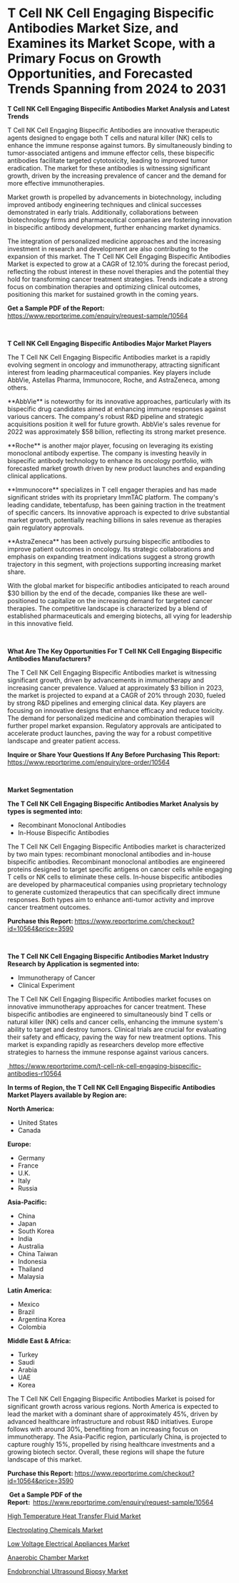 <p><h1>T Cell NK Cell Engaging Bispecific Antibodies Market Size, and Examines its Market Scope, with a Primary Focus on Growth Opportunities, and Forecasted Trends Spanning from 2024 to 2031</h1></p><p><strong>T Cell NK Cell Engaging Bispecific Antibodies Market Analysis and Latest Trends</strong></p>
<p><p>T Cell NK Cell Engaging Bispecific Antibodies are innovative therapeutic agents designed to engage both T cells and natural killer (NK) cells to enhance the immune response against tumors. By simultaneously binding to tumor-associated antigens and immune effector cells, these bispecific antibodies facilitate targeted cytotoxicity, leading to improved tumor eradication. The market for these antibodies is witnessing significant growth, driven by the increasing prevalence of cancer and the demand for more effective immunotherapies.</p><p>Market growth is propelled by advancements in biotechnology, including improved antibody engineering techniques and clinical successes demonstrated in early trials. Additionally, collaborations between biotechnology firms and pharmaceutical companies are fostering innovation in bispecific antibody development, further enhancing market dynamics. </p><p>The integration of personalized medicine approaches and the increasing investment in research and development are also contributing to the expansion of this market. The T Cell NK Cell Engaging Bispecific Antibodies Market is expected to grow at a CAGR of 12.10% during the forecast period, reflecting the robust interest in these novel therapies and the potential they hold for transforming cancer treatment strategies. Trends indicate a strong focus on combination therapies and optimizing clinical outcomes, positioning this market for sustained growth in the coming years.</p></p>
<p><strong>Get a Sample PDF of the Report:&nbsp;</strong> <a href="https://www.reportprime.com/enquiry/request-sample/10564?utm_campaign=1832&utm_medium=2&utm_source=Github&utm_content=ia&utm_term=25122024&utm_id=t-cell-nk-cell-engaging-bispecific-antibodies">https://www.reportprime.com/enquiry/request-sample/10564</a></p>
<p>&nbsp;</p>
<p><strong>T Cell NK Cell Engaging Bispecific Antibodies Major Market Players</strong></p>
<p><p>The T Cell NK Cell Engaging Bispecific Antibodies market is a rapidly evolving segment in oncology and immunotherapy, attracting significant interest from leading pharmaceutical companies. Key players include AbbVie, Astellas Pharma, Immunocore, Roche, and AstraZeneca, among others.</p><p>**AbbVie** is noteworthy for its innovative approaches, particularly with its bispecific drug candidates aimed at enhancing immune responses against various cancers. The company's robust R&D pipeline and strategic acquisitions position it well for future growth. AbbVie's sales revenue for 2022 was approximately $58 billion, reflecting its strong market presence.</p><p>**Roche** is another major player, focusing on leveraging its existing monoclonal antibody expertise. The company is investing heavily in bispecific antibody technology to enhance its oncology portfolio, with forecasted market growth driven by new product launches and expanding clinical applications.</p><p>**Immunocore** specializes in T cell engager therapies and has made significant strides with its proprietary ImmTAC platform. The company's leading candidate, tebentafusp, has been gaining traction in the treatment of specific cancers. Its innovative approach is expected to drive substantial market growth, potentially reaching billions in sales revenue as therapies gain regulatory approvals.</p><p>**AstraZeneca** has been actively pursuing bispecific antibodies to improve patient outcomes in oncology. Its strategic collaborations and emphasis on expanding treatment indications suggest a strong growth trajectory in this segment, with projections supporting increasing market share.</p><p>With the global market for bispecific antibodies anticipated to reach around $30 billion by the end of the decade, companies like these are well-positioned to capitalize on the increasing demand for targeted cancer therapies. The competitive landscape is characterized by a blend of established pharmaceuticals and emerging biotechs, all vying for leadership in this innovative field.</p></p>
<p>&nbsp;</p>
<p><strong>What Are The Key Opportunities For T Cell NK Cell Engaging Bispecific Antibodies Manufacturers?</strong></p>
<p><p>The T Cell NK Cell Engaging Bispecific Antibodies market is witnessing significant growth, driven by advancements in immunotherapy and increasing cancer prevalence. Valued at approximately $3 billion in 2023, the market is projected to expand at a CAGR of 20% through 2030, fueled by strong R&D pipelines and emerging clinical data. Key players are focusing on innovative designs that enhance efficacy and reduce toxicity. The demand for personalized medicine and combination therapies will further propel market expansion. Regulatory approvals are anticipated to accelerate product launches, paving the way for a robust competitive landscape and greater patient access.</p></p>
<p><strong>Inquire or Share Your Questions If Any Before Purchasing This Report:</strong> <a href="https://www.reportprime.com/enquiry/pre-order/10564?utm_campaign=1832&utm_medium=2&utm_source=Github&utm_content=ia&utm_term=25122024&utm_id=t-cell-nk-cell-engaging-bispecific-antibodies">https://www.reportprime.com/enquiry/pre-order/10564</a></p>
<p>&nbsp;</p>
<p><strong>Market Segmentation</strong></p>
<p><strong>The T Cell NK Cell Engaging Bispecific Antibodies Market Analysis by types is segmented into:</strong></p>
<p><ul><li>Recombinant Monoclonal Antibodies</li><li>In-House Bispecific Antibodies</li></ul></p>
<p><p>The T Cell NK Cell Engaging Bispecific Antibodies market is characterized by two main types: recombinant monoclonal antibodies and in-house bispecific antibodies. Recombinant monoclonal antibodies are engineered proteins designed to target specific antigens on cancer cells while engaging T cells or NK cells to eliminate these cells. In-house bispecific antibodies are developed by pharmaceutical companies using proprietary technology to generate customized therapeutics that can specifically direct immune responses. Both types aim to enhance anti-tumor activity and improve cancer treatment outcomes.</p></p>
<p><strong>Purchase this Report:&nbsp;</strong><a href="https://www.reportprime.com/checkout?id=10564&price=3590&utm_campaign=1832&utm_medium=2&utm_source=Github&utm_content=ia&utm_term=25122024&utm_id=t-cell-nk-cell-engaging-bispecific-antibodies">https://www.reportprime.com/checkout?id=10564&price=3590</a></p>
<p>&nbsp;</p>
<p><strong>The T Cell NK Cell Engaging Bispecific Antibodies Market Industry Research by Application is segmented into:</strong></p>
<p><ul><li>Immunotherapy of Cancer</li><li>Clinical Experiment</li></ul></p>
<p><p>The T Cell NK Cell Engaging Bispecific Antibodies market focuses on innovative immunotherapy approaches for cancer treatment. These bispecific antibodies are engineered to simultaneously bind T cells or natural killer (NK) cells and cancer cells, enhancing the immune system's ability to target and destroy tumors. Clinical trials are crucial for evaluating their safety and efficacy, paving the way for new treatment options. This market is expanding rapidly as researchers develop more effective strategies to harness the immune response against various cancers.</p></p>
<p><a href="https://www.reportprime.com/t-cell-nk-cell-engaging-bispecific-antibodies-r10564?utm_campaign=1832&utm_medium=2&utm_source=Github&utm_content=ia&utm_term=25122024&utm_id=t-cell-nk-cell-engaging-bispecific-antibodies">&nbsp;https://www.reportprime.com/t-cell-nk-cell-engaging-bispecific-antibodies-r10564</a></p>
<p><strong>In terms of Region, the T Cell NK Cell Engaging Bispecific Antibodies Market Players available by Region are:</strong></p>
<p>
    <p> <strong> North America: </strong>
        <ul>
            <li>United States</li>
            <li>Canada</li>
        </ul>
        </p> 
    <p> <strong> Europe: </strong>
        <ul>
            <li>Germany</li>
            <li>France</li>
            <li>U.K.</li>
            <li>Italy</li>
            <li>Russia</li>
        </ul>
        </p> 
    <p> <strong> Asia-Pacific: </strong>
        <ul>
            <li>China</li>
            <li>Japan</li>
            <li>South Korea</li>
            <li>India</li>
            <li>Australia</li>
            <li>China Taiwan</li>
            <li>Indonesia</li>
            <li>Thailand</li>
            <li>Malaysia</li>
        </ul>
        </p> 
    <p> <strong> Latin America: </strong>
        <ul>
            <li>Mexico</li>
            <li>Brazil</li>
            <li>Argentina Korea</li>
            <li>Colombia</li>
        </ul>
        </p> 
    <p> <strong> Middle East & Africa: </strong>
        <ul>
            <li>Turkey</li>
            <li>Saudi</li>
            <li>Arabia</li>
            <li>UAE</li>
            <li>Korea</li>
        </ul>
    </p>
    </p>
<p><p>The T Cell NK Cell Engaging Bispecific Antibodies Market is poised for significant growth across various regions. North America is expected to lead the market with a dominant share of approximately 45%, driven by advanced healthcare infrastructure and robust R&D initiatives. Europe follows with around 30%, benefiting from an increasing focus on immunotherapy. The Asia-Pacific region, particularly China, is projected to capture roughly 15%, propelled by rising healthcare investments and a growing biotech sector. Overall, these regions will shape the future landscape of this market.</p></p>
<p><strong>Purchase this Report: </strong><a href="https://www.reportprime.com/checkout?id=10564&price=3590&utm_campaign=1832&utm_medium=2&utm_source=Github&utm_content=ia&utm_term=25122024&utm_id=t-cell-nk-cell-engaging-bispecific-antibodies">https://www.reportprime.com/checkout?id=10564&price=3590</a></p>
<p>&nbsp;<strong>Get a Sample PDF of the Report:&nbsp;&nbsp;</strong><a href="https://www.reportprime.com/enquiry/request-sample/10564?utm_campaign=1832&utm_medium=2&utm_source=Github&utm_content=ia&utm_term=25122024&utm_id=t-cell-nk-cell-engaging-bispecific-antibodies">https://www.reportprime.com/enquiry/request-sample/10564</a></p>
<p><strong></strong></p>
<p><p><a href="https://www.linkedin.com/pulse/high-temperature-heat-transfer-fluid-market-analysis-trends-27j9e?utm_campaign=1832&utm_medium=2&utm_source=Github&utm_content=ia&utm_term=25122024&utm_id=t-cell-nk-cell-engaging-bispecific-antibodies">High Temperature Heat Transfer Fluid Market</a></p><p><a href="https://www.linkedin.com/pulse/f-my-mkt-intel-xkfif?utm_campaign=1832&utm_medium=2&utm_source=Github&utm_content=ia&utm_term=25122024&utm_id=t-cell-nk-cell-engaging-bispecific-antibodies">Electroplating Chemicals Market</a></p><p><a href="https://www.linkedin.com/pulse/according-global-low-voltage-electrical-appliances-market-trends-f9cjf?utm_campaign=1832&utm_medium=2&utm_source=Github&utm_content=ia&utm_term=25122024&utm_id=t-cell-nk-cell-engaging-bispecific-antibodies">Low Voltage Electrical Appliances Market</a></p><p><a href="https://github.com/AKSHATREPORTPRIME/Market-Research-Report-List-6/blob/main/anaerobic-chamber-market.md?utm_campaign=1832&utm_medium=2&utm_source=Github&utm_content=ia&utm_term=25122024&utm_id=t-cell-nk-cell-engaging-bispecific-antibodies">Anaerobic Chamber Market</a></p><p><a href="https://www.linkedin.com/pulse/endobronchial-ultrasound-biopsy-market-growth-forecast-20242031-tph0f?utm_campaign=1832&utm_medium=2&utm_source=Github&utm_content=ia&utm_term=25122024&utm_id=t-cell-nk-cell-engaging-bispecific-antibodies">Endobronchial Ultrasound Biopsy Market</a></p></p>